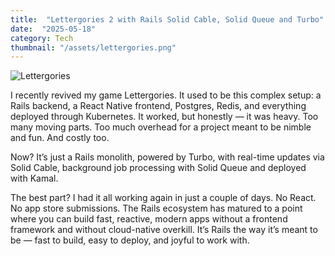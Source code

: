 ```yaml
---
title:  "Lettergories 2 with Rails Solid Cable, Solid Queue and Turbo"
date:  "2025-05-18"
category: Tech
thumbnail: "/assets/lettergories.png"
---
```


![Lettergories](/assets/lettergories.png)

I recently revived my game Lettergories. It used to be this complex setup: a Rails backend, a React Native frontend, Postgres, Redis, and everything deployed through Kubernetes. It worked, but honestly — it was heavy. Too many moving parts. Too much overhead for a project meant to be nimble and fun. And costly too.

Now? It’s just a Rails monolith, powered by Turbo, with real-time updates via Solid Cable, background job processing with Solid Queue and deployed with Kamal.

The best part? I had it all working again in just a couple of days. No React. No app store submissions. The Rails ecosystem has matured to a point where you can build fast, reactive, modern apps without a frontend framework and without cloud-native overkill. It’s Rails the way it’s meant to be — fast to build, easy to deploy, and joyful to work with.
